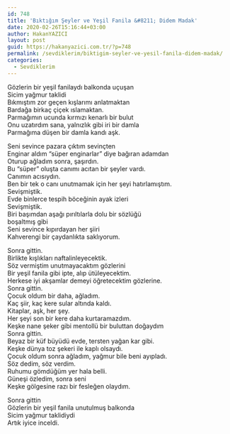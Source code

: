 ```yaml
---
id: 748
title: 'Bıktığım Şeyler ve Yeşil Fanila &#8211; Didem Madak'
date: 2020-02-26T15:16:44+03:00
author: HakanYAZICI
layout: post
guid: https://hakanyazici.com.tr/?p=748
permalink: /sevdiklerim/biktigim-seyler-ve-yesil-fanila-didem-madak/
categories:
  - Sevdiklerim
---
```

Gözlerin bir yeşil fanilaydı balkonda uçuşan  
Sicim yağmur taklidi  
Bıkmıştım zor geçen kışlarımı anlatmaktan  
Bardağa birkaç çiçek ıslamaktan.  
Parmağımın ucunda kırmızı kenarlı bir bulut  
Onu uzatırdım sana, yalnızlık gibi iri bir damla  
Parmağıma düşen bir damla kandı aşk.

Seni sevince pazara çıktım sevinçten  
Enginar aldım “süper enginarlar” diye bağıran adamdan  
Oturup ağladım sonra, şaşırdın.  
Bu “süper” oluşta canımı acıtan bir şeyler vardı.  
Canımın acısıydın.  
Ben bir tek o canı unutmamak için her şeyi hatırlamıştım.  
Sevişmiştik.  
Evde binlerce tespih böceğinin ayak izleri  
Sevişmiştik.  
Biri başımdan aşağı pırıltılarla dolu bir sözlüğü  
boşaltmış gibi  
Seni sevince kıpırdayan her şiiri  
Kahverengi bir çaydanlıkta saklıyorum.

Sonra gittin.  
Birlikte kışlıkları naftalinleyecektik.  
Söz vermiştim unutmayacaktım gözlerini  
Bir yeşil fanila gibi ipte, alıp ütüleyecektim.  
Herkese iyi akşamlar demeyi öğretecektim gözlerine.  
Sonra gittin.  
Çocuk oldum bir daha, ağladım.  
Kaç şiir, kaç kere sular altında kaldı.  
Kitaplar, aşk, her şey.  
Her şeyi son bir kere daha kurtaramazdım.  
Keşke nane şeker gibi mentollü bir buluttan doğaydım  
Sonra gittin.  
Beyaz bir küf büyüdü evde, tersten yağan kar gibi.  
Keşke dünya toz şekeri ile kaplı olsaydı.  
Çocuk oldum sonra ağladım, yağmur bile beni ayıpladı.  
Söz dedim, söz verdim.  
Ruhumu gömdüğüm yer hala belli.  
Güneşi özledim, sonra seni  
Keşke gölgesine razı bir fesleğen olaydım.

Sonra gittin  
Gözlerin bir yeşil fanila unutulmuş balkonda  
Sicim yağmur taklidiydi  
Artık iyice inceldi.